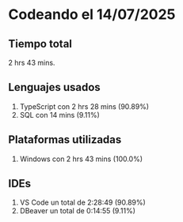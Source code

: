 # Codeando el 14/07/2025

## Tiempo total
2 hrs 43 mins.

## Lenguajes usados
1. TypeScript con 2 hrs 28 mins (90.89%)
1. SQL con 14 mins (9.11%)

## Plataformas utilizadas
1. Windows con 2 hrs 43 mins (100.0%)

## IDEs
1. VS Code un total de 2:28:49 (90.89%)
1. DBeaver un total de 0:14:55 (9.11%)
